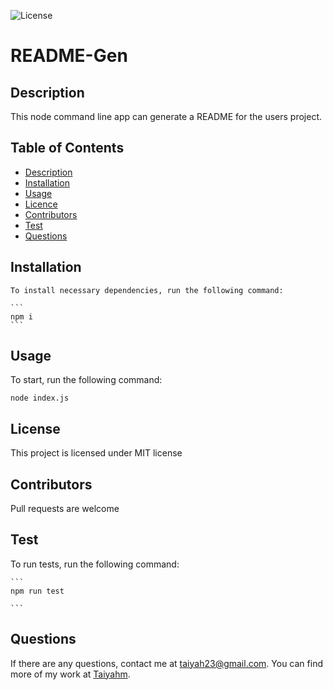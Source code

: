 
![License](https://img.shields.io/badge/License-MIT-blue.svg)

# README-Gen

  ## Description

  This node command line app can generate a README for the users project. 

  ## Table of Contents

  * [Description](#Description)
  * [Installation](#Installation)
  * [Usage](#Usage)
  * [Licence](#Licence)
  * [Contributors](#Contributors)
  * [Test](#Test)
  * [Questions](#question) 

  ## Installation 
    To install necessary dependencies, run the following command:

    ```
    npm i
    ```


  ## Usage
  To start, run the following command:
  ```
  node index.js 
  ```

  ## License 

  This project is licensed under MIT license

  ## Contributors

  Pull requests are welcome

  ## Test

  To run tests, run the following command:

    ```
    npm run test

    ```
  ## Questions

  If there are any questions, contact me at taiyah23@gmail.com. You can find more of my work at [Taiyahm](https://github.com/Taiyahm/).
  
